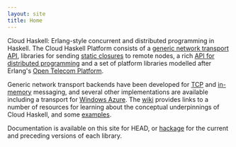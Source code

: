 ```yaml
---
layout: site
title: Home
---
```

Cloud Haskell: Erlang-style concurrent and distributed programming in Haskell.
The Cloud Haskell Platform consists of a
[generic network transport API](https://github.com/haskell-distributed/distributed-process/tree/master/packages/network-transport),
libraries for sending [static closures](https://github.com/haskell-distributed/distributed-process/tree/master/packages/distributed-static) to remote nodes, a rich [API for distributed programming](https://github.com/haskell-distributed/distributed-process/tree/master/packages/distributed-process) and a
set of platform libraries modelled after Erlang's [Open Telecom Platform](http://www.erlang.org/doc/).

Generic network transport backends have been developed for
[TCP](https://github.com/haskell-distributed/distributed-process/tree/master/packages/network-transport-tcp) and
[in-memory](https://github.com/haskell-distributed/distributed-process/tree/master/packages/network-transport-inmemory)
messaging, and several other implementations are available including a transport for
[Windows Azure](https://github.com/haskell-distributed/distributed-process-azure). The [wiki](/wiki.html) provides links to a number of resources for learning about the conceptual underpinnings of Cloud Haskell, and some [examples](https://github.com/haskell-distributed/distributed-process-demos).

Documentation is available on this site for HEAD, or
[hackage](http://hackage.haskell.org/package/distributed-process) for the current and preceding versions of
each library.
